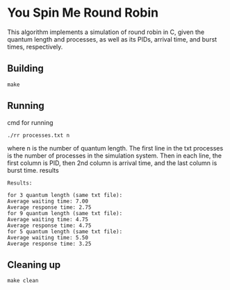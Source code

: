 # You Spin Me Round Robin

This algorithm implements a simulation of round robin in C, given the quantum length and processes,
as well as its PIDs, arrival time, and burst times, respectively.

## Building

```shell
make
```

## Running

cmd for running

```shell
./rr processes.txt n
```

where n is the number of quantum length. The first line in the txt processes is the number of
processes in the simulation system. Then in each line, the first column is PID, then 2nd column is
arrival time, and the last column is burst time.
results

```
Results:

for 3 quantum length (same txt file):
Average waiting time: 7.00
Average response time: 2.75
for 9 quantum length (same txt file):
Average waiting time: 4.75
Average response time: 4.75
for 5 quantum length (same txt file):
Average waiting time: 5.50
Average response time: 3.25
```

## Cleaning up

```shell
make clean
```
